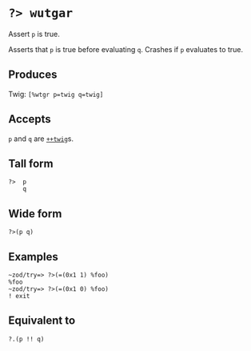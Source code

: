 `?> wutgar`
====

Assert `p` is true.

Asserts that `p` is true before evaluating `q`. Crashes if `p` evaluates to true.

Produces
--------

Twig: `[%wtgr p=twig q=twig]`

Accepts
-------

`p` and `q` are [`++twig`]()s.

Tall form
---------

    ?>  p
        q

Wide form
---------

    ?>(p q)

Examples
--------

    ~zod/try=> ?>(=(0x1 1) %foo)
    %foo
    ~zod/try=> ?>(=(0x1 0) %foo)
    ! exit

Equivalent to
-------------

    ?.(p !! q)
